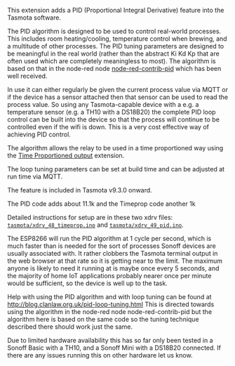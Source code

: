 This extension adds a PID (Proportional Integral Derivative) feature into the Tasmota software.  

The PID algorithm is designed to be used to control real-world processes.  This includes room heating/cooling, temperature control when brewing, and a multitude of other processes.  The PID tuning parameters are designed to be meaningful in the real world (rather than the abstract Ki Kd Kp that are often used which are completely meaningless to most). The algorithm is based on that in the node-red node [node-red-contrib-pid](https://www.npmjs.com/package/node-red-contrib-pid) which has been well received.

In use it can either regularly be given the current process value via MQTT or if the device has a sensor attached then that sensor can be used to read the process value.  So using any Tasmota-capable device with a e.g. a temperature sensor (e.g. a TH10 with a DS18B20) the complete PID loop control can be built into the device so that the process will continue to be controlled even if the wifi is down.  This is a very cost effective way of achieving PID control.

The algorithm allows the relay to be used in a time proportioned way using the [Time Proportioned output](Time-Proportioned-Output-support) extension.

The loop tuning parameters can be set at build time and can be adjusted at run time via MQTT.

The feature is included in Tasmota v9.3.0 onward.

The PID code adds about 11.1k and the Timeprop code another 1k

Detailed instructions for setup are in these two xdrv files: [`tasmota/xdrv_48_timeprop.ino`](https://github.com/arendst/Tasmota/blob/development/tasmota/xdrv_48_timeprop.ino) and [`tasmota/xdrv_49_pid.ino`](https://github.com/arendst/Tasmota/blob/development/tasmota/xdrv_49_pid.ino).

The ESP8266 will run the PID algorithm at 1 cycle per second, which is much faster than is needed for the sort of processes Sonoff devices are usually associated with.  It rather clobbers the Tasmota terminal output in the web browser at that rate so it is getting near to the limit.  The maximum anyone is likely to need it running at is maybe once every 5 seconds, and the majority of home IoT applications probably nearer once per minute would be sufficient, so the device is well up to the task.

Help with using the PID algorithm and with loop tuning can be found at  http://blog.clanlaw.org.uk/pid-loop-tuning.html  This is directed towards using the algorithm in the node-red node node-red-contrib-pid but the algorithm here is based on the same code so the tuning technique described there should work just the same.

Due to limited hardware availability this has so far only been tested in a Sonoff Basic with a TH10, and a Sonoff Mini with a DS18B20 connected. If there are any issues running this on other hardware let us know.
